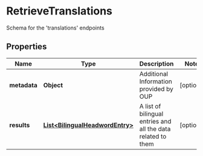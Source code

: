 

# RetrieveTranslations

Schema for the 'translations' endpoints

## Properties

Name | Type | Description | Notes
------------ | ------------- | ------------- | -------------
**metadata** | **Object** | Additional Information provided by OUP |  [optional]
**results** | [**List&lt;BilingualHeadwordEntry&gt;**](BilingualHeadwordEntry.md) | A list of bilingual entries and all the data related to them |  [optional]



